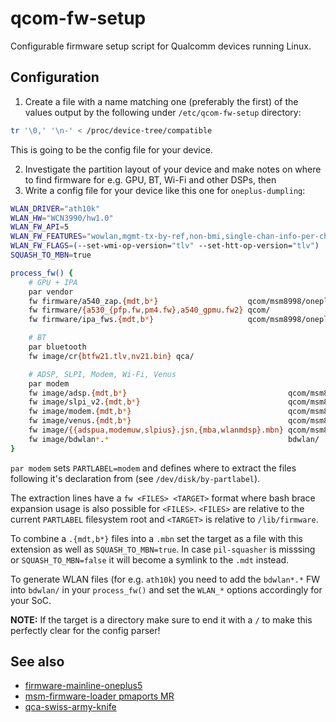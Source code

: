 # qcom-fw-setup
Configurable firmware setup script for Qualcomm devices running Linux.

## Configuration
1. Create a file with a name matching one (preferably the first) of the values output by the following under `/etc/qcom-fw-setup` directory:
```sh
tr '\0,' '\n-' < /proc/device-tree/compatible
```
This is going to be the config file for your device.

2. Investigate the partition layout of your device and make notes on where to find firmware for e.g. GPU, BT, Wi-Fi and other DSPs, then
3. Write a config file for your device like this one for `oneplus-dumpling`:
```bash
WLAN_DRIVER="ath10k"
WLAN_HW="WCN3990/hw1.0"
WLAN_FW_API=5
WLAN_FW_FEATURES="wowlan,mgmt-tx-by-ref,non-bmi,single-chan-info-per-channel"
WLAN_FW_FLAGS=(--set-wmi-op-version="tlv" --set-htt-op-version="tlv")
SQUASH_TO_MBN=true

process_fw() {
	# GPU + IPA
	par vendor
	fw firmware/a540_zap.{mdt,b*}                    qcom/msm8998/oneplus/a540_zap.mbn
	fw firmware/{a530_{pfp.fw,pm4.fw},a540_gpmu.fw2} qcom/
	fw firmware/ipa_fws.{mdt,b*}                     qcom/msm8998/oneplus/ipa_fws.mbn

	# BT
	par bluetooth
	fw image/cr{btfw21.tlv,nv21.bin} qca/

	# ADSP, SLPI, Modem, Wi-Fi, Venus
	par modem
	fw image/adsp.{mdt,b*}                                    qcom/msm8998/oneplus/adsp.mbn
	fw image/slpi_v2.{mdt,b*}                                 qcom/msm8998/oneplus/slpi_v2.mbn
	fw image/modem.{mdt,b*}                                   qcom/msm8998/oneplus/modem.mbn
	fw image/venus.{mdt,b*}                                   qcom/msm8998/oneplus/venus.mbn
	fw image/{{adspua,modemuw,slpius}.jsn,{mba,wlanmdsp}.mbn} qcom/msm8998/oneplus/
	fw image/bdwlan*.*                                        bdwlan/
}
```

`par modem` sets `PARTLABEL=modem` and defines where to extract the files following it's declaration from (see `/dev/disk/by-partlabel`).

The extraction lines have a `fw <FILES> <TARGET>` format where bash brace expansion usage is also possible for `<FILES>`. `<FILES>` are relative to the current `PARTLABEL` filesystem root and `<TARGET>` is relative to `/lib/firmware`.

To combine a `.{mdt,b*}` files into a `.mbn` set the target as a file with this extension as well as `SQUASH_TO_MBN=true`. In case `pil-squasher` is misssing or `SQUASH_TO_MBN=false` it will become a symlink to the `.mdt` instead.

To generate WLAN files (for e.g. `ath10k`) you need to add the `bdwlan*.*` FW into `bdwlan/` in your `process_fw()` and set the `WLAN_*` options accordingly for your SoC.

**NOTE:** If the target is a directory make sure to end it with a `/` to make this perfectly clear for the config parser!

## See also
* [firmware-mainline-oneplus5](https://github.com/JamiKettunen/firmware-mainline-oneplus5)
* [msm-firmware-loader pmaports MR](https://gitlab.com/postmarketOS/pmaports/-/merge_requests/2431)
* [qca-swiss-army-knife](https://github.com/qca/qca-swiss-army-knife)
